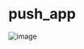 # push_app

![image](https://github.com/diegopagini/Push-Notifications_Flutter/assets/62857778/4e94e328-e1db-4428-b96b-b36b33131f1f)

